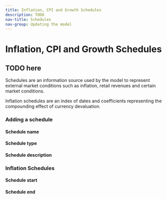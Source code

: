 ```yaml
---
title: Inflation, CPI and Growth Schedules
description: TODO
nav-title: Schedules
nav-group: Updating the model
---
```


# Inflation, CPI and Growth Schedules

## TODO here

Schedules are an information source used by the model to represent
external market conditions such as inflation, retail revenues and certain
market conditions.

Inflation schedules are an index of dates and coefficients representing
the compounding effect of currency devaluation.

### Adding a schedule

#### Schedule name

#### Schedule type

#### Schedule description

### Inflation Schedules

#### Schedule start

#### Schedule end
